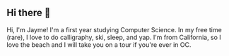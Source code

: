 ## Hi there 👋

<!--
**jaymechenn/jaymechenn** is a ✨ _special_ ✨ repository because its `README.md` (this file) appears on your GitHub profile.

Here are some ideas to get you started:

- 🔭 I’m currently working on ...
- 🌱 I’m currently learning ...
- 👯 I’m looking to collaborate on ...
- 🤔 I’m looking for help with ...
- 💬 Ask me about ...
- 📫 How to reach me: ...
- 😄 Pronouns: ...
- ⚡ Fun fact: ...
-->

Hi, I'm Jayme! I'm a first year studying Computer Science. In my free time (rare), I love to do calligraphy, ski, sleep, and yap. I'm from California, so I love the beach and I will take you on a tour if you're ever in OC. 
